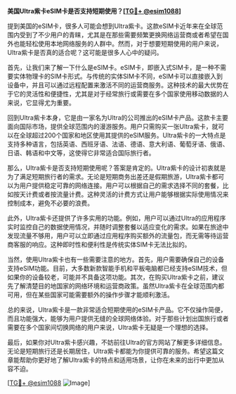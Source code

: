 **美国Ultra紫卡eSIM卡是否支持短期使用？[[TG💪+ @esim1088](https://t.me/s/esim1088)]**

提到美国的eSIM卡，很多人可能会想到Ultra紫卡。这款eSIM卡近年来在全球范围内受到了不少用户的青睐，尤其是在那些需要频繁更换网络运营商或者希望在国外也能轻松使用本地网络服务的人群中。然而，对于想要短期使用的用户来说，Ultra紫卡是否真的适合呢？这可能是很多人心中的疑问。

首先，让我们来了解一下什么是eSIM卡。eSIM卡，即嵌入式SIM卡，是一种不需要实体物理卡的SIM卡形式。与传统的实体SIM卡不同，eSIM卡可以直接嵌入到设备中，并且可以通过远程配置来激活不同的运营商服务。这种技术的最大优势在于它的灵活性和便捷性，尤其是对于经常旅行或需要在多个国家使用移动数据的人来说，它显得尤为重要。

回到Ultra紫卡本身，它是由一家名为Ultra的公司推出的eSIM卡产品。这款卡主要面向国际市场，提供全球范围内的漫游服务。用户只需购买一张Ultra紫卡，就可以在全球超过200个国家和地区使用其提供的eSIM服务。Ultra紫卡的一大特点是支持多种语言，包括英语、西班牙语、法语、德语、意大利语、葡萄牙语、俄语、日语、韩语和中文等，这使得它非常适合国际旅行者。

那么，Ultra紫卡是否支持短期使用呢？答案是肯定的。Ultra紫卡的设计初衷就是为了满足短期旅行者的需求。无论是短期商务出差还是假期旅游，Ultra紫卡都可以为用户提供稳定可靠的网络连接。用户可以根据自己的需求选择不同的套餐，比如按天计费或者按流量计费。这种灵活的计费方式让用户能够根据实际使用情况来控制成本，避免不必要的浪费。

此外，Ultra紫卡还提供了许多实用的功能。例如，用户可以通过Ultra的应用程序实时监控自己的数据使用情况，并随时调整套餐以适应变化的需求。如果在旅途中发现流量不够用，用户可以立即通过应用程序购买额外的流量包，而无需等待运营商客服的响应。这种即时性和便利性是传统实体SIM卡无法比拟的。

当然，使用Ultra紫卡也有一些需要注意的地方。首先，用户需要确保自己的设备支持eSIM功能。目前，大多数新款智能手机和平板电脑都已经支持eSIM技术，但如果你的设备较老，可能并不具备这项功能。其次，在购买Ultra紫卡之前，建议先了解清楚目的地国家的网络环境和运营商政策。虽然Ultra紫卡在全球范围内都可用，但在某些国家可能需要额外的操作步骤才能顺利激活。

总的来说，Ultra紫卡是一款非常适合短期使用的eSIM卡产品。它不仅操作简便，而且功能强大，能够为用户提供无缝的全球网络体验。对于那些计划出国旅行或者需要在多个国家间切换网络的用户来说，Ultra紫卡无疑是一个理想的选择。

最后，如果你对Ultra紫卡感兴趣，不妨前往Ultra的官方网站了解更多详细信息。无论是短期旅行还是长期居住，Ultra紫卡都能为你提供可靠的服务。希望这篇文章能帮助你更好地了解Ultra紫卡的特点和适用场景，让你在未来的出行中更加从容不迫。

[[TG💪+ @esim1088](https://t.me/s/esim1088) ![Image](https://i.postimg.cc/4NQfJmqS/Snipaste-2025-05-13-00-14-12.png)]